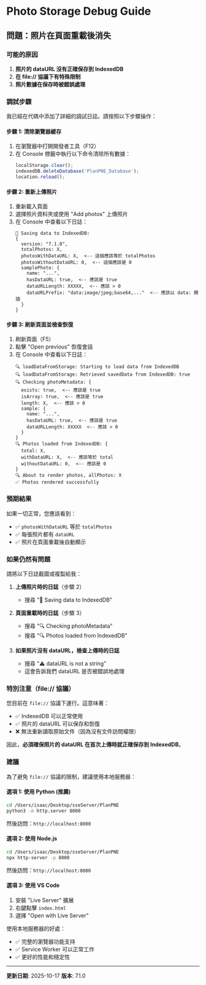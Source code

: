 # Photo Storage Debug Guide

## 問題：照片在頁面重載後消失

### 可能的原因

1. **照片的 dataURL 沒有正確保存到 IndexedDB**
2. **在 file:// 協議下有特殊限制**
3. **照片數據在保存時被錯誤處理**

### 調試步驟

我已經在代碼中添加了詳細的調試日誌。請按照以下步驟操作：

#### 步驟 1: 清除瀏覽器緩存
1. 在瀏覽器中打開開發者工具（F12）
2. 在 Console 標籤中執行以下命令清除所有數據：
   ```javascript
   localStorage.clear();
   indexedDB.deleteDatabase('PlanPNE_Database');
   location.reload();
   ```

#### 步驟 2: 重新上傳照片
1. 重新載入頁面
2. 選擇照片資料夾或使用 "Add photos" 上傳照片
3. 在 Console 中查看以下日誌：
   ```
   💾 Saving data to IndexedDB:
   {
     version: "7.1.0",
     totalPhotos: X,
     photosWithDataURL: X,  <-- 這個應該等於 totalPhotos
     photosWithoutDataURL: 0,  <-- 這個應該是 0
     samplePhoto: {
       name: "...",
       hasDataURL: true,  <-- 應該是 true
       dataURLLength: XXXXX,  <-- 應該 > 0
       dataURLPrefix: "data:image/jpeg;base64,..."  <-- 應該以 data: 開頭
     }
   }
   ```

#### 步驟 3: 刷新頁面並檢查恢復
1. 刷新頁面（F5）
2. 點擊 "Open previous" 恢復會話
3. 在 Console 中查看以下日誌：
   ```
   🔍 loadDataFromStorage: Starting to load data from IndexedDB
   🔍 loadDataFromStorage: Retrieved savedData from IndexedDB: true
   🔍 Checking photoMetadata: {
     exists: true,  <-- 應該是 true
     isArray: true,  <-- 應該是 true
     length: X,  <-- 應該 > 0
     sample: {
       name: "...",
       hasDataURL: true,  <-- 應該是 true
       dataURLLength: XXXXX  <-- 應該 > 0
     }
   }
   🔍 Photos loaded from IndexedDB: {
     total: X,
     withDataURL: X,  <-- 應該等於 total
     withoutDataURL: 0,  <-- 應該是 0
   }
   🔍 About to render photos, allPhotos: X
   ✅ Photos rendered successfully
   ```

### 預期結果

如果一切正常，您應該看到：
- ✅ `photosWithDataURL` 等於 `totalPhotos`
- ✅ 每張照片都有 `dataURL`
- ✅ 照片在頁面重載後自動顯示

### 如果仍然有問題

請將以下日誌截圖或複製給我：

1. **上傳照片時的日誌**（步驟 2）
   - 搜尋 "💾 Saving data to IndexedDB"

2. **頁面重載時的日誌**（步驟 3）
   - 搜尋 "🔍 Checking photoMetadata"
   - 搜尋 "🔍 Photos loaded from IndexedDB"

3. **如果照片沒有 dataURL，檢查上傳時的日誌**
   - 搜尋 "⚠️ dataURL is not a string"
   - 這會告訴我們 dataURL 是否被錯誤地處理

### 特別注意（file:// 協議）

您目前在 `file://` 協議下運行。這意味著：
- ✅ IndexedDB 可以正常使用
- ✅ 照片的 dataURL 可以保存和恢復
- ❌ 無法重新讀取原始文件（因為沒有文件訪問權限）

因此，**必須確保照片的 dataURL 在首次上傳時就正確保存到 IndexedDB**。

### 建議

為了避免 `file://` 協議的限制，建議使用本地服務器：

#### 選項 1: 使用 Python (推薦)
```bash
cd /Users/isaac/Desktop/sseServer/PlanPNE
python3 -m http.server 8000
```
然後訪問：`http://localhost:8000`

#### 選項 2: 使用 Node.js
```bash
cd /Users/isaac/Desktop/sseServer/PlanPNE
npx http-server -p 8000
```
然後訪問：`http://localhost:8000`

#### 選項 3: 使用 VS Code
1. 安裝 "Live Server" 擴展
2. 右鍵點擊 `index.html`
3. 選擇 "Open with Live Server"

使用本地服務器的好處：
- ✅ 完整的瀏覽器功能支持
- ✅ Service Worker 可以正常工作
- ✅ 更好的性能和穩定性

---

**更新日期**: 2025-10-17
**版本**: 7.1.0

